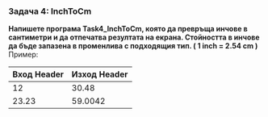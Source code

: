 ### Задача 4: InchToCm
**Напишете програма Task4_InchToCm, която да превръща инчове в сантиметри и да отпечатва резултата на екрана. Стойността в инчове да бъде запазена в променлива с подходящия тип. ( 1 inch = 2.54 cm )**
Пример:

| Вход Header  | Изход Header |
| ------------ | ------------ |
| 12           | 30.48        |
|  23.23       |  59.0042     |
